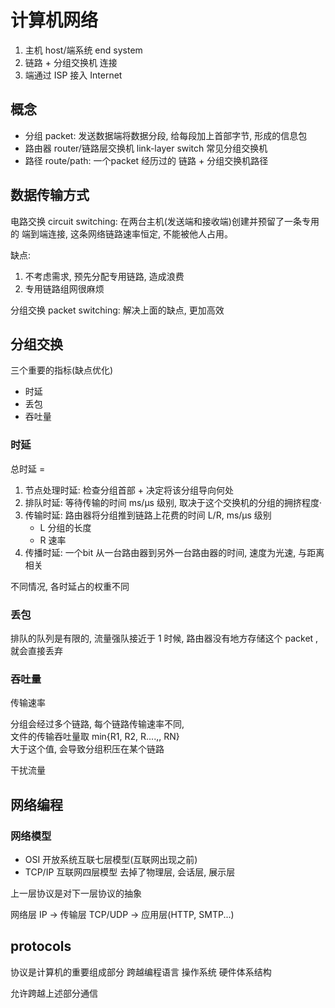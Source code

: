 # 计算机网络

1. 主机 host/端系统 end system
2. 链路 + 分组交换机 连接
3. 端通过 ISP 接入 Internet

## 概念

- 分组 packet: 发送数据端将数据分段, 给每段加上首部字节, 形成的信息包
- 路由器 router/链路层交换机 link-layer switch 常见分组交换机
- 路径 route/path: 一个packet 经历过的 链路 + 分组交换机路径

## 数据传输方式

电路交换 circuit switching: 在两台主机(发送端和接收端)创建并预留了一条专用的 端到端连接, 这条网络链路速率恒定, 不能被他人占用。

缺点:

1. 不考虑需求, 预先分配专用链路, 造成浪费
2. 专用链路组网很麻烦

分组交换 packet switching: 解决上面的缺点, 更加高效

## 分组交换

三个重要的指标(缺点优化)

- 时延
- 丢包
- 吞吐量

### 时延

总时延 =

1. 节点处理时延: 检查分组首部 + 决定将该分组导向何处
2. 排队时延: 等待传输的时间 ms/μs 级别, 取决于这个交换机的分组的拥挤程度·
3. 传输时延: 路由器将分组推到链路上花费的时间 L/R, ms/μs 级别
    - L 分组的长度
    - R 速率
4. 传播时延: 一个bit 从一台路由器到另外一台路由器的时间, 速度为光速, 与距离相关

不同情况, 各时延占的权重不同

### 丢包

排队的队列是有限的, 流量强队接近于 1 时候, 路由器没有地方存储这个 packet , 就会直接丢弃

### 吞吐量

传输速率

分组会经过多个链路, 每个链路传输速率不同,  
文件的传输吞吐量取 min{R1, R2, R....,, RN}  
大于这个值, 会导致分组积压在某个链路

干扰流量

## 网络编程

### 网络模型

- OSI 开放系统互联七层模型(互联网出现之前)
- TCP/IP 互联网四层模型 去掉了物理层, 会话层, 展示层

上一层协议是对下一层协议的抽象

网络层 IP -> 传输层 TCP/UDP -> 应用层(HTTP, SMTP...)

## protocols

协议是计算机的重要组成部分
跨越编程语言
操作系统
硬件体系结构

允许跨越上述部分通信


